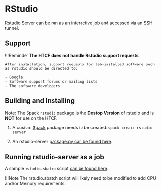 # RStudio

Rstudio Server can be run as an interactive job and accessed via an SSH tunnel.

## Support

!!!Reminder
    **The HTCF does not handle Rstudio support requests**

    After installation, support requests for lab-installed software such as rstudio should be directed to:

    - Google
    - Software support forums or mailing lists
    - The software developers
    
## Building and Installing

Note: The Spack `rstudio` package is the **Destop Version** of rstudio and is **NOT** for use on the HTCF.

1. A custom [Spack](../../software.md#spack) package needs to be created: `spack create rstudio-server`

2. An rstudio-server [package.py can be found here](package.py).

## Running rstudio-server as a job

A sample `rstudio.sbatch` script [can be found here](rstudio.sbatch).

!!!Note
    The rstudio.sbatch script will likely need to be modified to add CPU and/or Memory requirements.
